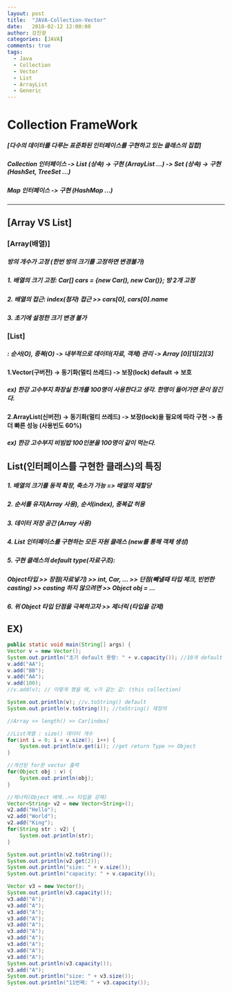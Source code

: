 ```yaml
---
layout: post
title:  "JAVA-Collection-Vector"
date:   2018-02-12 12:00:00
author: 강진광
categories: [JAVA]
comments: true
tags:
  - Java
  - Collection
  - Vector
  - List
  - ArrayList
  - Generic
---
```


# Collection FrameWork
##### [다수의 데이터를 다루는 표준화된 인터페이스를 구현하고 있는 클래스의 집합]
##### Collection 인터페이스 -> List (상속) -> 구현 (ArrayList ...)     -> Set  (상속) -> 구현 (HashSet, TreeSet ...)                
##### Map 인터페이스 -> 구현 (HashMap ...)
------------------------------------------------------------
## [Array VS List]
### [Array(배열)]
##### 방의 개수가 고정 (한번 방의 크기를 고정하면 변경불가)
##### 1. 배열의 크기 고정: Car[] cars = {new Car(), new Car()}; 방 2개 고정
##### 2. 배열의 접근: index(첨자) 접근 >> cars[0], cars[0].name
##### 3. 초기에 설정한 크기 변경 불가

### [List]
##### : 순서(O), 중복(O) -> 내부적으로 데이터(자료, 객체) 관리 -> Array [0][1][2][3]
#### 1.Vector(구버전) -> 동기화(멀티 쓰레드) -> 보장(lock) default -> 보호
##### ex) 한강 고수부지 화장실 한개를 100명이 사용한다고 생각. 한명이 들어가면 문이 잠긴다.
#### 2.ArrayList(신버전) -> 동기화(멀티 쓰레드) -> 보장(lock)을 필요에 따라 구현 -> 좀 더 빠른 성능 (사용빈도 60%)
##### ex) 한강 고수부지 비빔밥 100인분을 100명이 같이 먹는다.

## List(인터페이스를 구현한 클래스)의 특징
##### 1. 배열의 크기를 동적 확장, 축소가 가능 => 배열의 재할당
##### 2. 순서를 유지(Array 사용), 순서(index), 중복값 허용
##### 3. 데이터 저장 공간 (Array 사용)
##### 4. List 인터페이스를 구현하는 모든 자원 클래스 (new를 통해 객체 생성)
##### 5. 구현 클래스의 default type(자료구조): 
##### Object타입 >> 장점(자료넣기) >> int, Car, ... >> 단점(빼낼때 타입 체크, 빈번한 casting) >> casting 하지 않으려면 >> Object obj = ...
##### 6. 위 Object 타입 단점을 극복하고자 >> 제너릭 (타입을 강제)

## EX)
~~~java
public static void main(String[] args) {
Vector v = new Vector();
System.out.println("초기 default 용량: " + v.capacity()); //10개 default
v.add("AA");
v.add("BB");
v.add("AA");
v.add(100);
//v.add(v); // 이렇게 했을 때, v가 같는 값: (this collection)

System.out.println(v); //v.toString() default
System.out.println(v.toString()); //toString() 재정의

//Array >> length() >> Car[index]

//List계열 : size() 데이터 개수
for(int i = 0; i < v.size(); i++) {
	System.out.println(v.get(i)); //get return Type >> Object
}

//개선된 for문 vector 출력
for(Object obj : v) {
	System.out.println(obj);
}

//제너릭(Object 배제..>> 타입을 강제)
Vector<String> v2 = new Vector<String>();
v2.add("Hello");
v2.add("World");
v2.add("King");
for(String str : v2) {
	System.out.println(str);
}

System.out.println(v2.toString());
System.out.println(v2.get(2));
System.out.println("size: " + v.size());
System.out.println("capacity: " + v.capacity());

Vector v3 = new Vector();
System.out.println(v3.capacity());
v3.add("A");
v3.add("A");
v3.add("A");
v3.add("A");
v3.add("A");
v3.add("A");
v3.add("A");
v3.add("A");
v3.add("A");
v3.add("A");
System.out.println(v3.capacity());
v3.add("A");
System.out.println("size: " + v3.size());
System.out.println("11번째: " + v3.capacity());
~~~